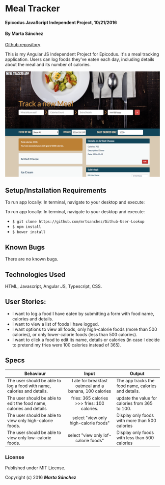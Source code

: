 # Meal Tracker

#### Epicodus JavaScript Independent Project, 10/21/2016

#### By **Marta Sánchez**

[Github repository](https://github.com/mrtsanchez/meal-tracker)

This is my Angular JS Independent Project for Epicodus. It's a meal tracking application. Users can log foods they've eaten each day, including details about the meal and its number of calories.

![app-screenshot](https://github.com/mrtsanchez/meal-tracker/blob/master/resources/images/mealtracker_app.png)

## Setup/Installation Requirements

To run app locally: In terminal, navigate to your desktop and execute:

To run app locally: In terminal, navigate to your desktop and execute:
  * `$ git clone https://github.com/mrtsanchez/Github-User-Lookup`
  * `$ npm install`
  * `$ bower install`

## Known Bugs

There are no known bugs.


## Technologies Used

HTML, Javascript, Angular JS, Typescript, CSS.

## User Stories:

* I want to log a food I have eaten by submitting a form with food name, calories and details.
* I want to view a list of foods I have logged.
* I want options to view all foods, only high-calorie foods (more than 500 calories), or only lower-calorie foods (less than 500 calories).
* I want to click a food to edit its name, details or calories (in case I decide to pretend my fries were 100 calories instead of 365).

## Specs

| Behaviour  | Input | Output |
| ------------- |:-------------:| -----|
| The user should be able to log a food with name, calories and details.     | I ate for breakfast oatmeal and a banana, 100 calories | The app tracks the food name, calories and details. |
| The user should be able to edit the food name, calories and details     | fries: 365 calories >>> fries: 100 calories. | update the value for calories from 365 to 100. |
| The user should be able to view only high-calorie foods. | select "view only high-calorie foods" | Display only foods with more than 500 calories |
| The user should be able to view only low-calorie foods.    | select "view only lof-calorie foods" | Display only foods with less than 500 calories |

### License

Published under MIT License.

Copyright (c) 2016 **_Marta Sánchez_**
